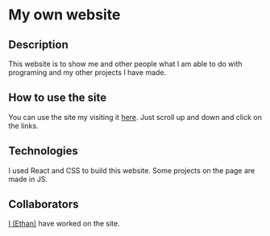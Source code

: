 # My own website

## Description

This website is to show me and other people what I am able to do with programing and my other projects I have made.

## How to use the site

You can use the site my visiting it [here](https://not-ethan.tech). Just scroll up and down and click on the links.

## Technologies

I used React and CSS to build this website. Some projects on the page are made in JS.

## Collaborators

[I (Ethan)](<[https://github.com/ethan-master-coding](https://github.com/not-a-ethan/)>) have worked on the site.
